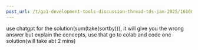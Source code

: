 ```yaml
---
post_url: /t/ga1-development-tools-discussion-thread-tds-jan-2025/161083/79
---
```

use chatgpt for the solution(sum(take(sortby))), it will give you the wrong answer but explain the concepts, use that go to colab and code one solution(will take abt 2 mins)